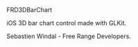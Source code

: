 FRD3DBarChart

iOS 3D bar chart control made with GLKit.

Sebastien Windal - Free Range Developers.
